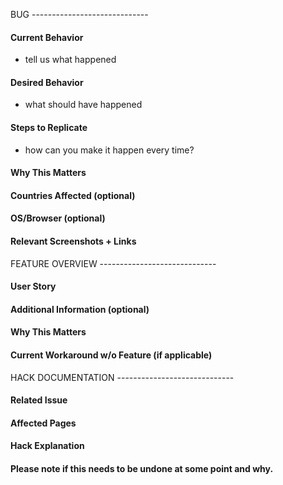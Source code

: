 BUG -----------------------------
#### Current Behavior
- tell us what happened

#### Desired Behavior
- what should have happened

#### Steps to Replicate
- how can you make it happen every time?

#### Why This Matters

#### Countries Affected (optional)

#### OS/Browser (optional)

#### Relevant Screenshots + Links

FEATURE OVERVIEW  -----------------------------
#### User Story

#### Additional Information (optional)

#### Why This Matters

#### Current Workaround w/o Feature (if applicable)

HACK DOCUMENTATION -----------------------------
#### Related Issue #

#### Affected Pages

#### Hack Explanation

#### Please note if this needs to be undone at some point and why.
